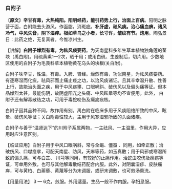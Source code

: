 ### 白附子

**〔原文〕辛甘有毒，大热纯阳。阳明经药，能引药势上行，治面上百病**。阳明之脉营于面，白附能去头游风，作面脂，消斑疵。**补肝虚，祛风痰。治心痛血痹，诸风冷气，中风失音，阴下湿痒。根如草乌之小者，长寸许，皱纹有节。炮用**。陶弘景日：此药之绝，无复真者。今惟凉州生。	

【讲解】**白附子燥烈有毒，为祛风痰要药**。为天南星科多年生草本植物独角莲的茎块（禹白附)。用硫黄熏1—2次，晒干用；或用白矾、生姜制后，切片用。少数地区使用的白附子为毛茛科草本植物黄花乌头的块根(关白附)。

白附子味辛甘，性温，有毒。入脾、胃经。燥烈有毒，功似南星，为祛风痰要药。有逐寒湿而化痰，祛风邪而止痛止痉之功，以治风痰诸证。且其辛幸温升散、性善上行，故能治头面之疾，用于中风痰壅、口眼㖞斜、破伤风以及偏头痛等证。但本品燥烈太甚，最能伤阴，故阴虚阳亢之头痛、中风眩晕等均不宜便用。此外， 白附子还有解毒散结之功，可用于毒蛇咬伤及瘰疬痰核。

白附子因其品种不同，故作用有别。禹白附在临床多用于风痰阻络所致的中风、眩晕、破伤风等证；关白附毒性较大，主用于风寒湿邪所致的头面诸疾。

白附子与善于“温肾达下”的川附子系属两物，一主祛风、一主温里，作用大异，应用时应注意区别。	

【临证应用】白附子用于中风口眼㖞斜，常与全蝎、僵蚕 、同用，如牵正散；治破伤风、口噤痉挛，可配天南星、防风，天麻等药，如玉真散；用于风邪或寒湿所致的偏头痛，可与白芷、 川芎等同用，有较好的止痛作用。治蛇虫咬伤及瘰疬等证，可单用外敷，也可与其他解毒散结药配合内服。此外，对阴囊湿疹、皮肤瘙痒，可与黄柏、白蒺藜、黄蔑等分为末调服，或研末调敷，也可煎汤熏洗。

【用量用法】 3 — 6克，煎服。外用适量。生品一般不作内服。孕妇忌服。
